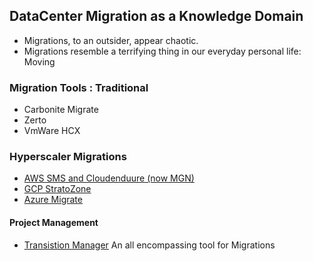 ## DataCenter Migration as a Knowledge Domain 

- Migrations, to an outsider, appear chaotic.
- Migrations resemble a terrifying thing in our everyday personal life: Moving



### Migration Tools : Traditional

* Carbonite Migrate
* Zerto
* VmWare HCX 

### Hyperscaler Migrations 

* [AWS SMS and Cloudenduure (now MGN)](https://docs.aws.amazon.com/mgn/latest/ug/mgn-mgh.html)
* [GCP StratoZone ](https://cloud.google.com/migrate/stratozone/docs/about-stratozone)
* [Azure Migrate](https://azure.microsoft.com/en-us/services/azure-migrate/) 


#### Project Management 

* [Transistion Manager](https://tdsi.com) An all encompassing tool for Migrations
